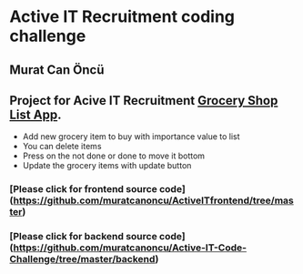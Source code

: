 # Active IT Recruitment coding challenge

## Murat Can Öncü

## Project for Acive IT Recruitment [Grocery Shop List App](https://muratcanoncu.github.io/ActiveITfrontend/#/).


* Add new grocery item to buy with importance value to list
* You can delete items 
* Press on the not done or done to move it bottom
* Update the grocery items with update button

### [Please click for frontend source code] (https://github.com/muratcanoncu/ActiveITfrontend/tree/master)

### [Please click for backend source code]  (https://github.com/muratcanoncu/Active-IT-Code-Challenge/tree/master/backend)
